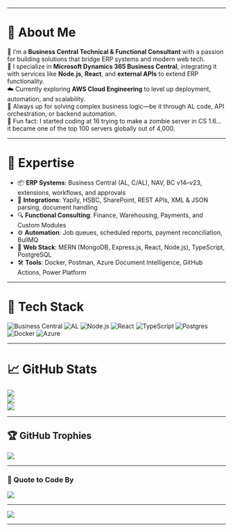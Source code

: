 
---

# 💼 About Me

🔧 I’m a **Business Central Technical & Functional Consultant** with a passion for building solutions that bridge ERP systems and modern web tech.<br>
🔗 I specialize in **Microsoft Dynamics 365 Business Central**, integrating it with services like **Node.js**, **React**, and **external APIs** to extend ERP functionality.<br>
☁️ Currently exploring **AWS Cloud Engineering** to level up deployment, automation, and scalability.<br>
🧠 Always up for solving complex business logic—be it through AL code, API orchestration, or backend automation.<br>
🧟 Fun fact: I started coding at 16 trying to make a zombie server in CS 1.6… it became one of the top 100 servers globally out of 4,000.

---

# 🧠 Expertise

* 📦 **ERP Systems**: Business Central (AL, C/AL), NAV, BC v14–v23, extensions, workflows, and approvals
* 🔁 **Integrations**: Yapily, HSBC, SharePoint, REST APIs, XML & JSON parsing, document handling
* 🔍 **Functional Consulting**: Finance, Warehousing, Payments, and Custom Modules
* ⚙️ **Automation**: Job queues, scheduled reports, payment reconciliation, BullMQ
* 🧰 **Web Stack**: MERN (MongoDB, Express.js, React, Node.js), TypeScript, PostgreSQL
* 🛠️ **Tools**: Docker, Postman, Azure Document Intelligence, GitHub Actions, Power Platform

---

# 🚀 Tech Stack

![Business Central](https://img.shields.io/badge/Business%20Central-0081CB?style=for-the-badge\&logo=microsoft\&logoColor=white)
![AL](https://img.shields.io/badge/AL%20Language-003B57?style=for-the-badge\&logo=microsoft\&logoColor=white)
![Node.js](https://img.shields.io/badge/node.js-6DA55F?style=for-the-badge\&logo=node.js\&logoColor=white)
![React](https://img.shields.io/badge/react-%2320232a.svg?style=for-the-badge\&logo=react\&logoColor=%2361DAFB)
![TypeScript](https://img.shields.io/badge/typescript-%23007ACC.svg?style=for-the-badge\&logo=typescript\&logoColor=white)
![Postgres](https://img.shields.io/badge/postgres-%23316192.svg?style=for-the-badge\&logo=postgresql\&logoColor=white)
![Docker](https://img.shields.io/badge/docker-%230db7ed.svg?style=for-the-badge\&logo=docker\&logoColor=white)
![Azure](https://img.shields.io/badge/azure-0089D6?style=for-the-badge\&logo=microsoftazure\&logoColor=white)

---

# 📈 GitHub Stats

![](https://github-readme-stats.vercel.app/api?username=mumarkhann\&theme=vue-dark\&hide_border=false\&include_all_commits=true\&count_private=true)<br/>
![](https://github-readme-streak-stats.herokuapp.com/?user=mumarkhann\&theme=vue-dark\&hide_border=false)<br/>
![](https://github-readme-stats.vercel.app/api/top-langs/?username=mumarkhann\&theme=vue-dark\&hide_border=false\&include_all_commits=true\&count_private=true\&layout=compact)

---

## 🏆 GitHub Trophies

![](https://github-profile-trophy.vercel.app/?username=mumarkhann\&theme=radical\&no-frame=false\&no-bg=true\&margin-w=4)

---

### 💬 Quote to Code By

![](https://quotes-github-readme.vercel.app/api?type=horizontal\&theme=radical)

---

[![](https://visitcount.itsvg.in/api?id=mumarkhann\&icon=0\&color=0)](https://visitcount.itsvg.in)

---
